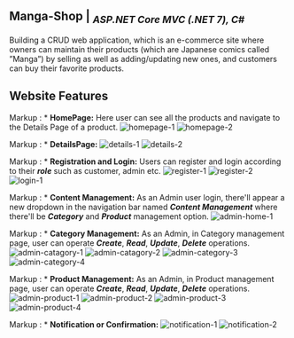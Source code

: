 ## Manga-Shop | <sub> _ASP.NET Core MVC (.NET 7), C#_ </sub> 
Building a CRUD web application, which is an e-commerce site where owners can maintain their products (which
are Japanese comics called ”Manga”) by selling as well as adding/updating new ones, and customers can buy their
favorite products.

## Website Features ##
Markup : * **HomePage:** Here user can see all the products and navigate to the Details Page of a product.
![homepage-1](https://github.com/Rashed112/Ecommerce_Site_ASPdotNETCore/assets/44283694/732f4057-0bcd-47ae-b03b-ff1f7c7973ae)
![homepage-2](https://github.com/Rashed112/Ecommerce_Site_ASPdotNETCore/assets/44283694/0545a6b1-1195-4d77-86c7-b737b76b637e)

Markup : * **DetailsPage:**
![details-1](https://github.com/Rashed112/Ecommerce_Site_ASPdotNETCore/assets/44283694/db6afaa9-2037-41c9-bb61-868f970b854c)
![details-2](https://github.com/Rashed112/Ecommerce_Site_ASPdotNETCore/assets/44283694/61f7706a-a31b-4e3a-991e-a41a7d628b8a)

Markup : * **Registration and Login:** Users can register and login according to their ***role*** such as customer, admin etc.
![register-1](https://github.com/Rashed112/Ecommerce_Site_ASPdotNETCore/assets/44283694/0caf0d1d-1c09-4053-9840-3190949094c2)
![register-2](https://github.com/Rashed112/Ecommerce_Site_ASPdotNETCore/assets/44283694/bb76ff9d-0af1-4a8e-8cc1-bb832654d26a)
![login-1](https://github.com/Rashed112/Ecommerce_Site_ASPdotNETCore/assets/44283694/aefcfff6-d4d4-4197-a6d1-2fe1e3e90229)

Markup : * **Content Management:** As an Admin user login, there'll appear a new dropdown in the navigation bar named ***Content Management*** where there'll be ***Category*** and ***Product*** management option.
![admin-home-1](https://github.com/Rashed112/Ecommerce_Site_ASPdotNETCore/assets/44283694/34753d30-3212-4035-93d2-ccefc6522a6d)

Markup : * **Category Management:** As an Admin, in Category management page, user can operate ***Create***, ***Read***, ***Update***, ***Delete*** operations.
![admin-catagory-1](https://github.com/Rashed112/Ecommerce_Site_ASPdotNETCore/assets/44283694/faa70e49-895b-4fd2-8c33-7b543442a144)
![admin-catagory-2](https://github.com/Rashed112/Ecommerce_Site_ASPdotNETCore/assets/44283694/eda0e91f-470b-4112-9d82-e56377fa8d29)
![admin-category-3](https://github.com/Rashed112/Ecommerce_Site_ASPdotNETCore/assets/44283694/12405208-2e81-4e9b-9826-15d08b41a7c9)
![admin-category-4](https://github.com/Rashed112/Ecommerce_Site_ASPdotNETCore/assets/44283694/102195d8-3103-4778-8e3d-d9c0ccddf9e3)

Markup : * **Product Management:** As an Admin, in Product management page, user can operate ***Create***, ***Read***, ***Update***, ***Delete*** operations.
![admin-product-1](https://github.com/Rashed112/Ecommerce_Site_ASPdotNETCore/assets/44283694/12c605cb-a0c5-4b69-bc8e-e989cfc8db08)
![admin-product-2](https://github.com/Rashed112/Ecommerce_Site_ASPdotNETCore/assets/44283694/af68a976-29f0-492a-b1b9-3553b53386a5)
![admin-product-3](https://github.com/Rashed112/Ecommerce_Site_ASPdotNETCore/assets/44283694/7932aa49-a78f-4665-a601-285c9c5bce68)
![admin-product-4](https://github.com/Rashed112/Ecommerce_Site_ASPdotNETCore/assets/44283694/d7dca8fd-f362-49ab-9855-30ebacd375f0)

Markup : * **Notification or Confirmation:** 
![notification-1](https://github.com/Rashed112/Ecommerce_Site_ASPdotNETCore/assets/44283694/64328d4f-ca58-45c4-8aca-a60105e4a081)
![notification-2](https://github.com/Rashed112/Ecommerce_Site_ASPdotNETCore/assets/44283694/7e61e84c-6116-4842-815f-6236fd2a9b6b)
